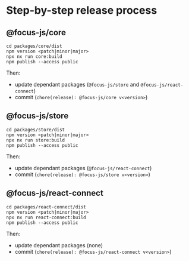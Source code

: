 # Step-by-step release process

## @focus-js/core

```
cd packages/core/dist
npm version <patch|minor|major>
npx nx run core:build
npm publish --access public
```

Then:

- update dependant packages (`@focus-js/store` and `@focus-js/react-connect`)
- commit (`chore(release): @focus-js/core v<version>`)

## @focus-js/store

```
cd packages/store/dist
npm version <patch|minor|major>
npx nx run store:build
npm publish --access public
```

Then:

- update dependant packages (`@focus-js/react-connect`)
- commit (`chore(release): @focus-js/store v<version>`)

## @focus-js/react-connect

```
cd packages/react-connect/dist
npm version <patch|minor|major>
npx nx run react-connect:build
npm publish --access public
```

Then:

- update dependant packages (none)
- commit (`chore(release): @focus-js/react-connect v<version>`)
